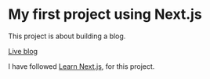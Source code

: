 # My first project using Next.js

This project is about building a blog.

[Live blog](https://nextjs-blog-magn902m.vercel.app/)

I have followed [Learn Next.js](https://nextjs.org/learn), for this project.
